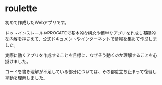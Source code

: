 # roulette
初めて作成したWebアプリです。

ドットインストールやPROGATEで基本的な構文や簡単なアプリを作成し基礎的な内容を押さえて、公式ドキュメントやインターネットで情報を集めて作成しました。

実際に動くアプリを作成することを目標に、なぜそう動くのか理解することを心掛けました。

コードを書き理解が不足している部分については、その都度立ち止まって復習し挙動を理解しました。
